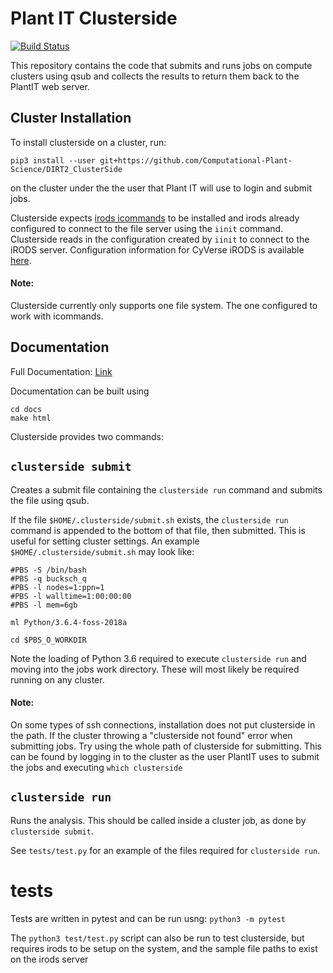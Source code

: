 # Plant IT Clusterside

[![Build Status](https://travis-ci.com/Computational-Plant-Science/DIRT2_ClusterSide.svg?branch=master)](https://travis-ci.com/Computational-Plant-Science/DIRT2_ClusterSide)

This repository contains the code that submits and runs jobs on compute
clusters using qsub and collects the results to return them back to the
PlantIT web server.

Cluster Installation
---------------------
To install clusterside on a cluster, run:

```
pip3 install --user git+https://github.com/Computational-Plant-Science/DIRT2_ClusterSide
```

on the cluster under the the user that Plant IT will use to login and submit jobs.

Clusterside expects [irods icommands](https://wiki.cyverse.org/wiki/display/DS/Setting+Up+iCommands) to be installed and irods already
configured to connect to the file server using the `iinit` command. Clusterside
reads in the configuration created by `iinit` to connect to the iRODS server. Configuration information for CyVerse iRODS is available [here](https://wiki.cyverse.org/wiki/display/DS/Setting+Up+iCommands).

#### Note:
Clusterside currently only supports one file system. The one configured to work with icommands.

Documentation
---------

Full Documentation: [Link](https://plant-it-clusterside.readthedocs.io/en/latest/)

Documentation can be built using

```
cd docs
make html
```

Clusterside provides two commands:

## `clusterside submit`
Creates a submit file containing the `clusterside run` command
and submits the file using qsub.

If the file `$HOME/.clusterside/submit.sh` exists, the `clusterside run`
command is appended to the bottom of that file, then submitted. This is
useful for setting cluster settings. An example `$HOME/.clusterside/submit.sh`
may look like:

```
#PBS -S /bin/bash
#PBS -q bucksch_q
#PBS -l nodes=1:ppn=1
#PBS -l walltime=1:00:00:00
#PBS -l mem=6gb

ml Python/3.6.4-foss-2018a

cd $PBS_O_WORKDIR
```

Note the loading of Python 3.6 required to execute `clusterside run` and
moving into the jobs work directory. These will most likely be required running
on any cluster.

#### Note:
On some types of ssh connections, installation does not put clusterside in the
path. If the cluster throwing a "clusterside not found" error when submitting
jobs. Try using the whole path of clusterside for submitting. This can be
found by logging in to the cluster as the user PlantIT uses to submit the jobs
and executing `which clusterside`

## `clusterside run`
Runs the analysis. This should be called inside a cluster job, as done by
`clusterside submit`.

See `tests/test.py` for an example of the files required for `clusterside run`.

# tests
Tests are written in pytest and can be run usng: `python3 -m pytest`

The `python3 test/test.py` script can also be run to test clusterside, but requires
irods to be setup on the system, and the sample file paths to exist on the irods server
